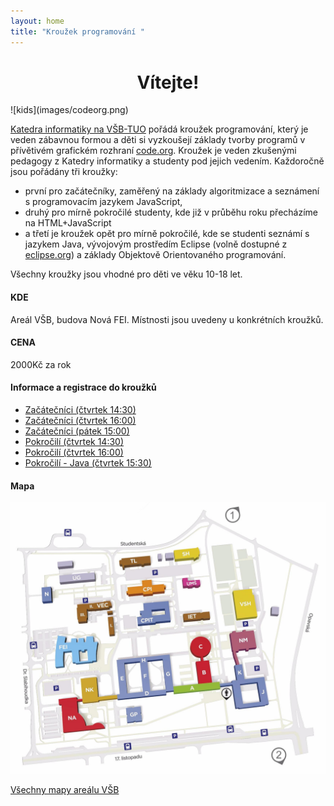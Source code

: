 ```yaml
---
layout: home
title: "Kroužek programování "
---
```

<h1 style="text-align: center;"> Vítejte! </h1>
![kids](images/codeorg.png)

[Katedra informatiky na VŠB-TUO](https://katedrainformatiky.cz/) pořádá kroužek programování, který je veden zábavnou formou a děti si vyzkoušejí základy tvorby programů v přívětivém grafickém rozhraní [code.org](http://code.org/). Kroužek je veden zkušenými pedagogy z Katedry informatiky a studenty pod jejich vedením. Každoročně jsou pořádány tři kroužky:
- první pro začátečníky, zaměřený na základy algoritmizace a seznámení s programovacím jazykem JavaScript, 
- druhý pro mírně pokročilé studenty, kde již v průběhu roku přecházíme na HTML+JavaScript
- a třetí je kroužek opět pro mírně pokročilé, kde se studenti seznámí s jazykem Java, vývojovým prostředím Eclipse (volně dostupné z [eclipse.org](https://www.eclipse.org/)) a základy Objektově Orientovaného programování.

Všechny kroužky jsou vhodné pro děti ve věku 10-18 let.

#### KDE

Areál VŠB, budova Nová FEI. Místnosti jsou uvedeny u konkrétních kroužků.

#### CENA

2000Kč za rok

#### Informace a registrace do kroužků

* [Začátečníci (čtvrtek 14:30)](https://www.zlepsisitechniku.vsb.cz/program/929)
* [Začátečníci (čtvrtek 16:00)](https://www.zlepsisitechniku.vsb.cz/program/945)
* [Začátečníci (pátek 15:00)](https://www.zlepsisitechniku.vsb.cz/program/930)
* [Pokročilí (čtvrtek 14:30)](https://www.zlepsisitechniku.vsb.cz/program/928)
* [Pokročilí (čtvrtek 16:00)](https://www.zlepsisitechniku.vsb.cz/program/931)
* [Pokročilí - Java (čtvrtek 15:30)](https://www.zlepsisitechniku.vsb.cz/program/934)

#### Mapa

![mapa](images/mapa.jpg)

[Všechny mapy areálu VŠB](https://www.vsb.cz/cs/o-univerzite/kontakty-mapy-parkovani/mapy-arealu)